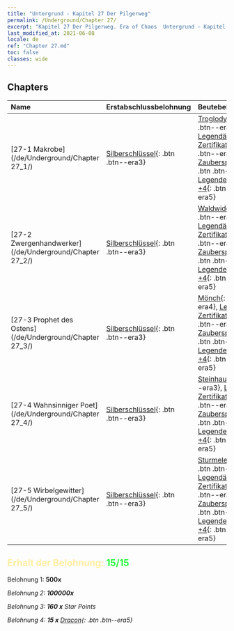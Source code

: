 ```yaml
---
title: "Untergrund - Kapitel 27 Der Pilgerweg"
permalink: /Underground/Chapter 27/
excerpt: "Kapitel 27 Der Pilgerweg. Era of Chaos  Untergrund - Kapitel 27. Der Pilgerweg"
last_modified_at: 2021-06-08
locale: de
ref: "Chapter 27.md"
toc: false
classes: wide
---
```


## Chapters

  | Name |  Erstabschlussbelohnung | Beutebelohnung |
  |:------------|:------------|:------------| 
  | [27-1 Makrobe](/de/Underground/Chapter 27_1/) | [Silberschlüssel](/ItemsDE/con_693/){: .btn .btn--era3} | [Troglodyt](/ItemsDE/unt_244/){: .btn .btn--era3}, [Legendäres Zertifikat +5](/ItemsDE/mat_102/){: .btn .btn--era5}, [Zauberspruchrollen](/ItemsDE/con_694/){: .btn .btn--era3}, [Legendenzertifikat +4](/ItemsDE/mat_95/){: .btn .btn--era5} |
  | [27-2 Zwergenhandwerker](/de/Underground/Chapter 27_2/) | [Silberschlüssel](/ItemsDE/con_693/){: .btn .btn--era3} | [Waldwiderhall](/ItemsDE/her_465/){: .btn .btn--era3}, [Legendäres Zertifikat +5](/ItemsDE/mat_102/){: .btn .btn--era5}, [Zauberspruchrollen](/ItemsDE/con_694/){: .btn .btn--era3}, [Legendenzertifikat +4](/ItemsDE/mat_95/){: .btn .btn--era5} |
  | [27-3 Prophet des Ostens](/de/Underground/Chapter 27_3/) | [Silberschlüssel](/ItemsDE/con_693/){: .btn .btn--era3} | [Mönch](/ItemsDE/unt_194/){: .btn .btn--era4}, [Legendäres Zertifikat +5](/ItemsDE/mat_102/){: .btn .btn--era5}, [Zauberspruchrollen](/ItemsDE/con_694/){: .btn .btn--era3}, [Legendenzertifikat +4](/ItemsDE/mat_95/){: .btn .btn--era5} |
  | [27-4 Wahnsinniger Poet](/de/Underground/Chapter 27_4/) | [Silberschlüssel](/ItemsDE/con_693/){: .btn .btn--era3} | [Steinhaut](/ItemsDE/her_452/){: .btn .btn--era3}, [Legendäres Zertifikat +5](/ItemsDE/mat_102/){: .btn .btn--era5}, [Zauberspruchrollen](/ItemsDE/con_694/){: .btn .btn--era3}, [Legendenzertifikat +4](/ItemsDE/mat_95/){: .btn .btn--era5} |
  | [27-5 Wirbelgewitter](/de/Underground/Chapter 27_5/) | [Silberschlüssel](/ItemsDE/con_693/){: .btn .btn--era3} | [Sturmelementar](/ItemsDE/unt_263/){: .btn .btn--era4}, [Legendäres Zertifikat +5](/ItemsDE/mat_102/){: .btn .btn--era5}, [Zauberspruchrollen](/ItemsDE/con_694/){: .btn .btn--era3}, [Legendenzertifikat +4](/ItemsDE/mat_95/){: .btn .btn--era5} |


## <span style="color: #ffeea0">Erhalt der Belohnung: </span><span style="color: #27f73a">15/15</span>

 Belohnung 1:  **500x** <i class="fas fa-gem"/>

 Belohnung 2:  **100000x** <i class="fas fa-coins"/>

 Belohnung 3: **160 x** Star Points

 Belohnung 4: **15 x** [Dracon](/ItemsDE/her_387/){: .btn .btn--era5}

